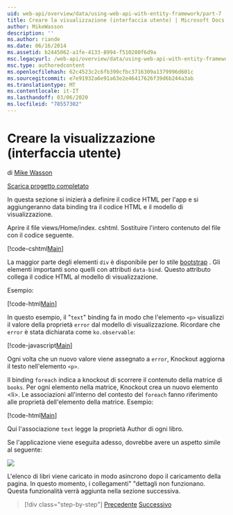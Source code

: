 ```yaml
---
uid: web-api/overview/data/using-web-api-with-entity-framework/part-7
title: Creare la visualizzazione (interfaccia utente) | Microsoft Docs
author: MikeWasson
description: ''
ms.author: riande
ms.date: 06/16/2014
ms.assetid: b2445062-a1fe-4133-8994-f510280f6d9a
msc.legacyurl: /web-api/overview/data/using-web-api-with-entity-framework/part-7
msc.type: authoredcontent
ms.openlocfilehash: 62c4523c2c6fb399cfbc3716309a1379996d601c
ms.sourcegitcommit: e7e91932a6e91a63e2e46417626f39d6b244a3ab
ms.translationtype: MT
ms.contentlocale: it-IT
ms.lasthandoff: 03/06/2020
ms.locfileid: "78557302"
---
```

# <a name="create-the-view-ui"></a>Creare la visualizzazione (interfaccia utente)

di [Mike Wasson](https://github.com/MikeWasson)

[Scarica progetto completato](https://github.com/MikeWasson/BookService)

In questa sezione si inizierà a definire il codice HTML per l'app e si aggiungeranno data binding tra il codice HTML e il modello di visualizzazione.

Aprire il file views/Home/index. cshtml. Sostituire l'intero contenuto del file con il codice seguente.

[!code-cshtml[Main](part-7/samples/sample1.cshtml)]

La maggior parte degli elementi `div` è disponibile per lo stile [bootstrap](http://getbootstrap.com/) . Gli elementi importanti sono quelli con attributi `data-bind`. Questo attributo collega il codice HTML al modello di visualizzazione.

Esempio:

[!code-html[Main](part-7/samples/sample2.html)]

In questo esempio, il &quot;`text`&quot; binding fa in modo che l'elemento `<p>` visualizzi il valore della proprietà `error` dal modello di visualizzazione. Ricordare che `error` è stata dichiarata come `ko.observable`:

[!code-javascript[Main](part-7/samples/sample3.js)]

Ogni volta che un nuovo valore viene assegnato a `error`, Knockout aggiorna il testo nell'elemento `<p>`.

Il binding `foreach` indica a knockout di scorrere il contenuto della matrice di `books`. Per ogni elemento nella matrice, Knockout crea un nuovo elemento &lt;li&gt;. Le associazioni all'interno del contesto del `foreach` fanno riferimento alle proprietà dell'elemento della matrice. Esempio:

[!code-html[Main](part-7/samples/sample4.html)]

Qui l'associazione `text` legge la proprietà Author di ogni libro.

Se l'applicazione viene eseguita adesso, dovrebbe avere un aspetto simile al seguente:

![](part-7/_static/image1.png)

L'elenco di libri viene caricato in modo asincrono dopo il caricamento della pagina. In questo momento, i collegamenti&quot; &quot;dettagli non funzionano. Questa funzionalità verrà aggiunta nella sezione successiva.

> [!div class="step-by-step"]
> [Precedente](part-6.md)
> [Successivo](part-8.md)
